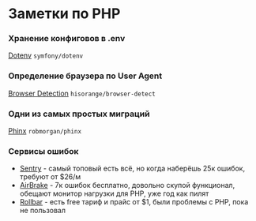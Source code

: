 # Заметки по PHP

### Хранение конфиговов в .env
[Dotenv](https://github.com/symfony/dotenv) `symfony/dotenv`

### Определение браузера по User Agent
[Browser Detection](https://github.com/hisorange/browser-detect) `hisorange/browser-detect`

### Одни из самых простых миграций
[Phinx](https://book.cakephp.org/phinx/0/en/index.html) `robmorgan/phinx`

### Сервисы ошибок
- [Sentry](https://sentry.io/) - самый топовый есть всё, но когда наберёшь 25к ошибок, требуют от $26/м
- [AirBrake](https://airbrake.io) - 7к ошибок бесплатно, довольно скупой функционал, обещают монитор нагрузки для PHP, уже год как пилят
- [Rollbar](https://rollbar.com/) - есть free тариф и прайс от $1, были проблемы с PHP, пока не пользовал

